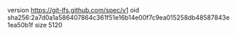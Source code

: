 version https://git-lfs.github.com/spec/v1
oid sha256:2a7d0a1a586407864c361f51e16b14e00f7c9ea015258db48587843e1ea50b1f
size 5120
